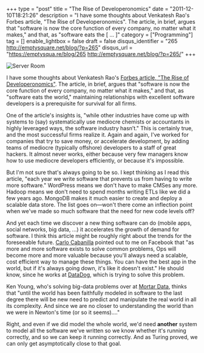 +++
type = "post"
title = "The Rise of Developeronomics"
date = "2011-12-10T18:21:26"
description = "I have some thoughts about Venkatesh Rao's Forbes article, \"The Rise of Developeronomics\". The article, in brief, argues that \"software is now the core function of every company, no matter what it makes,\" and that, as \"software eats the [ ... ]"
category = ["Programming"]
tag = []
enable_lightbox = false
draft = false
disqus_identifier = "265 http://emptysquare.net/blog/?p=265"
disqus_url = "https://emptysqua.re/blog/265 http://emptysquare.net/blog/?p=265/"
+++

<p><img alt="Server Room" src="http://farm3.staticflickr.com/2298/1582965864_0b2d5892a3.jpg" title="Server Room" /></p>
<p>I have some thoughts about Venkatesh Rao's <a href="http://www.forbes.com/sites/venkateshrao/2011/12/05/the-rise-of-developeronomics/">Forbes article, "The Rise of
Developeronomics"</a>.
The article, in brief, argues that "software is now the core function of
every company, no matter what it makes," and that, as "software eats the
world," maintaining relationships with excellent software developers is
a prerequisite for survival for all firms.</p>
<p>One of the article's insights is, "while other industries have come up
with systems to (say) systematically use mediocre chemists or
accountants in highly leveraged ways, the software industry hasn’t."
This is certainly true, and the most successful firms realize it. Again
and again, I've worked for companies that try to save money, or
accelerate development, by adding teams of mediocre (typically offshore)
developers to a staff of great hackers. It almost never works, either
because very few managers know how to use mediocre developers
efficiently, or because it's impossible.</p>
<p>But I'm not sure that's always going to be so. I kept thinking as I read
this article, "each year we write software that prevents us from having
to write more software." WordPress means we don't have to make CMSes any
more. Hadoop means we don't need to spend months writing ETLs like we
did a few years ago. MongoDB makes it much easier to create and deploy a
scalable data store. The list goes on—won't there come an inflection
point when we've made so much software that the need for new code levels
off?</p>
<p>And yet each time we discover a new thing software can do (mobile apps,
social networks, big data, ...) it accelerates the growth of demand for
software. I think this article might be roughly right about the trends
for the foreseeable future. <a href="http://syntacticbayleaves.com/">Carlo
Cabanilla</a> pointed out to me on Facebook
that "as more and more software exists to solve common problems, Ops
will become more and more valuable because you'll always need a
scalable, cost efficient way to manage these things. You can have the
best app in the world, but if it's always going down, it's like it
doesn't exist." He should know, since he works at
<a href="http://www.datadoghq.com/">DataDog</a>, which is trying to solve this
problem.</p>
<p>Ken Young, who's solving big-data problems over at <a href="http://mortardata.com/">Mortar
Data</a>, thinks that "until the world has been
faithfully modeled in software to the last degree there will be new need
to predict and manipulate the real world in all its complexity. And
since we are no closer to understanding the world than we were in
Newton's time (or so it seems)...."</p>
<p>Right, and even if we did model the whole world, we'd need <strong>another</strong>
system to model all the software we've written so we know whether it's
running correctly, and so we can keep it running correctly. And as
Turing proved, we can only get asymptotically close to that goal.</p>
